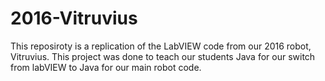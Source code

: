 # 2016-Vitruvius

This reposiroty is a replication of the LabVIEW code from our 2016 robot, Vitruvius. This project was done to teach our students Java for our switch from labVIEW to Java for our main robot code.
